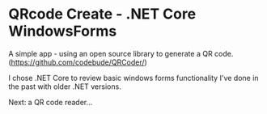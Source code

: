 # QRcode Create - .NET Core WindowsForms

A simple app - using an open source library to generate a QR code. (https://github.com/codebude/QRCoder/)

I chose .NET Core to review basic windows forms functionality I've done in the past with older .NET versions. 

Next: a QR code reader...
